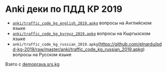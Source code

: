 # Anki деки по ПДД КР 2019
* [`anki/traffic_code_kg_english_2019.apkg`](https://github.com/elnardu/pdd-kg-2019/raw/master/anki/traffic_code_kg_english_2019.apkg) вопросы на Английском языке
* [`anki/traffic_code_kg_kyrgyz_2019.apkg`](https://github.com/elnardu/pdd-kg-2019/raw/master/anki/traffic_code_kg_kyrgyz_2019.apkg) вопросы на Кыргызском языке
* `anki/traffic_code_kg_russian_2019.apkg`(https://github.com/elnardu/pdd-kg-2019/raw/master/anki/traffic_code_kg_russian_2019.apkg) вопросы на Русском языке

Взято с [demoprava.srs.kg](https://demoprava.srs.kg/)
